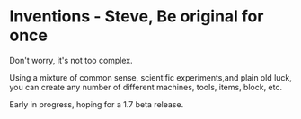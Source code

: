 Inventions - Steve, Be original for once
==========

Don't worry, it's not too complex. 

Using a mixture of common sense, scientific experiments,and plain old luck,
you can create any number of different machines, tools, items, block, etc.

Early in progress, hoping for a 1.7 beta release.

